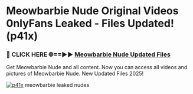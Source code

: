 # Meowbarbie Nude Original Videos 0nlyFans Leaked - Files Updated! (p41x)

<h3>🔴 CLICK HERE 🌐==►► <a href="https://tinyurl.com/52m3yx9h" rel="nofollow">Meowbarbie Nude Updated Files</a></h3>

Get Meowbarbie Nude and all content. Now you can access all videos and pictures of Meowbarbie Nude. New Updated Files 2025!

[![p41x](https://i.imgur.com/TnHtlc8.gif)](https://tinyurl.com/52m3yx9h)
meowbarbie leaked nudes